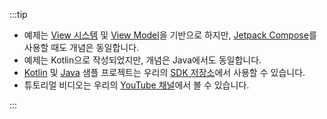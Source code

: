 :::tip

- 예제는 [View 시스템](https://developer.android.com/reference/android/view/View) 및 [View Model](https://developer.android.com/topic/libraries/architecture/viewmodel)을 기반으로 하지만, [Jetpack Compose](https://developer.android.com/jetpack/compose)를 사용할 때도 개념은 동일합니다.
- 예제는 Kotlin으로 작성되었지만, 개념은 Java에서도 동일합니다.
- [Kotlin](https://github.com/logto-io/kotlin/tree/master/android-sample-kotlin) 및 [Java](https://github.com/logto-io/kotlin/tree/master/android-sample-java) 샘플 프로젝트는 우리의 [SDK 저장소](https://github.com/logto-io/kotlin)에서 사용할 수 있습니다.
- 튜토리얼 비디오는 우리의 [YouTube 채널](https://youtu.be/_GSiYqTLnak)에서 볼 수 있습니다.

:::
